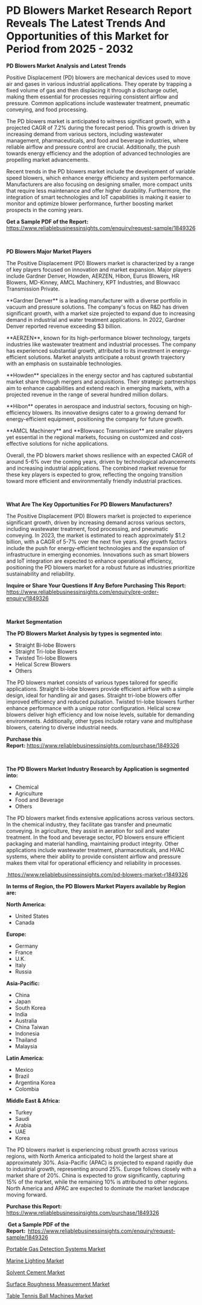 <p><h1>PD Blowers Market Research Report Reveals The Latest Trends And Opportunities of this Market for Period from 2025 - 2032</h1></p><p><strong>PD Blowers Market Analysis and Latest Trends</strong></p>
<p><p>Positive Displacement (PD) blowers are mechanical devices used to move air and gases in various industrial applications. They operate by trapping a fixed volume of gas and then displacing it through a discharge outlet, making them essential for processes requiring consistent airflow and pressure. Common applications include wastewater treatment, pneumatic conveying, and food processing.</p><p>The PD blowers market is anticipated to witness significant growth, with a projected CAGR of 7.2% during the forecast period. This growth is driven by increasing demand from various sectors, including wastewater management, pharmaceuticals, and food and beverage industries, where reliable airflow and pressure control are crucial. Additionally, the push towards energy efficiency and the adoption of advanced technologies are propelling market advancements. </p><p>Recent trends in the PD blowers market include the development of variable speed blowers, which enhance energy efficiency and system performance. Manufacturers are also focusing on designing smaller, more compact units that require less maintenance and offer higher durability. Furthermore, the integration of smart technologies and IoT capabilities is making it easier to monitor and optimize blower performance, further boosting market prospects in the coming years.</p></p>
<p><strong>Get a Sample PDF of the Report:&nbsp;</strong> <a href="https://www.reliablebusinessinsights.com/enquiry/request-sample/1849326?utm_campaign=1837&utm_medium=2&utm_source=Github&utm_content=ia&utm_term=11042025&utm_id=pd-blowers">https://www.reliablebusinessinsights.com/enquiry/request-sample/1849326</a></p>
<p>&nbsp;</p>
<p><strong>PD Blowers Major Market Players</strong></p>
<p><p>The Positive Displacement (PD) Blow​​ers market is characterized by a range of key players focused on innovation and market expansion. Major players include Gardner Denver, Howden, AERZEN, Hibon, Eurus Blowers, HR Blowers, MD-Kinney, AMCL Machinery, KPT Industries, and Blowvacc Transmission Private.</p><p>**Gardner Denver** is a leading manufacturer with a diverse portfolio in vacuum and pressure solutions. The company's focus on R&D has driven significant growth, with a market size projected to expand due to increasing demand in industrial and water treatment applications. In 2022, Gardner Denver reported revenue exceeding $3 billion.</p><p>**AERZEN**, known for its high-performance blower technology, targets industries like wastewater treatment and industrial processes. The company has experienced substantial growth, attributed to its investment in energy-efficient solutions. Market analysts anticipate a robust growth trajectory with an emphasis on sustainable technologies.</p><p>**Howden** specializes in the energy sector and has captured substantial market share through mergers and acquisitions. Their strategic partnerships aim to enhance capabilities and extend reach in emerging markets, with a projected revenue in the range of several hundred million dollars.</p><p>**Hibon** operates in aerospace and industrial sectors, focusing on high-efficiency blowers. Its innovative designs cater to a growing demand for energy-efficient equipment, positioning the company for future growth.</p><p>**AMCL Machinery** and **Blowvacc Transmission** are smaller players yet essential in the regional markets, focusing on customized and cost-effective solutions for niche applications.</p><p>Overall, the PD blowers market shows resilience with an expected CAGR of around 5-6% over the coming years, driven by technological advancements and increasing industrial applications. The combined market revenue for these key players is expected to grow, reflecting the ongoing transition toward more efficient and environmentally friendly industrial practices.</p></p>
<p>&nbsp;</p>
<p><strong>What Are The Key Opportunities For PD Blowers Manufacturers?</strong></p>
<p><p>The Positive Displacement (PD) Blowers market is projected to experience significant growth, driven by increasing demand across various sectors, including wastewater treatment, food processing, and pneumatic conveying. In 2023, the market is estimated to reach approximately $1.2 billion, with a CAGR of 5-7% over the next five years. Key growth factors include the push for energy-efficient technologies and the expansion of infrastructure in emerging economies. Innovations such as smart blowers and IoT integration are expected to enhance operational efficiency, positioning the PD blowers market for a robust future as industries prioritize sustainability and reliability.</p></p>
<p><strong>Inquire or Share Your Questions If Any Before Purchasing This Report:</strong> <a href="https://www.reliablebusinessinsights.com/enquiry/pre-order-enquiry/1849326?utm_campaign=1837&utm_medium=2&utm_source=Github&utm_content=ia&utm_term=11042025&utm_id=pd-blowers">https://www.reliablebusinessinsights.com/enquiry/pre-order-enquiry/1849326</a></p>
<p>&nbsp;</p>
<p><strong>Market Segmentation</strong></p>
<p><strong>The PD Blowers Market Analysis by types is segmented into:</strong></p>
<p><ul><li>Straight Bi-lobe Blowers</li><li>Straight Tri-lobe Blowers</li><li>Twisted Tri-lobe Blowers</li><li>Helical Screw Blowers</li><li>Others</li></ul></p>
<p><p>The PD blowers market consists of various types tailored for specific applications. Straight bi-lobe blowers provide efficient airflow with a simple design, ideal for handling air and gases. Straight tri-lobe blowers offer improved efficiency and reduced pulsation. Twisted tri-lobe blowers further enhance performance with a unique rotor configuration. Helical screw blowers deliver high efficiency and low noise levels, suitable for demanding environments. Additionally, other types include rotary vane and multiphase blowers, catering to diverse industrial needs.</p></p>
<p><strong>Purchase this Report:&nbsp;</strong><a href="https://www.reliablebusinessinsights.com/purchase/1849326?utm_campaign=1837&utm_medium=2&utm_source=Github&utm_content=ia&utm_term=11042025&utm_id=pd-blowers">https://www.reliablebusinessinsights.com/purchase/1849326</a></p>
<p>&nbsp;</p>
<p><strong>The PD Blowers Market Industry Research by Application is segmented into:</strong></p>
<p><ul><li>Chemical</li><li>Agriculture</li><li>Food and Beverage</li><li>Others</li></ul></p>
<p><p>The PD blowers market finds extensive applications across various sectors. In the chemical industry, they facilitate gas transfer and pneumatic conveying. In agriculture, they assist in aeration for soil and water treatment. In the food and beverage sector, PD blowers ensure efficient packaging and material handling, maintaining product integrity. Other applications include wastewater treatment, pharmaceuticals, and HVAC systems, where their ability to provide consistent airflow and pressure makes them vital for operational efficiency and reliability in processes.</p></p>
<p><a href="https://www.reliablebusinessinsights.com/pd-blowers-market-r1849326?utm_campaign=1837&utm_medium=2&utm_source=Github&utm_content=ia&utm_term=11042025&utm_id=pd-blowers">&nbsp;https://www.reliablebusinessinsights.com/pd-blowers-market-r1849326</a></p>
<p><strong>In terms of Region, the PD Blowers Market Players available by Region are:</strong></p>
<p>
    <p> <strong> North America: </strong>
        <ul>
            <li>United States</li>
            <li>Canada</li>
        </ul>
        </p> 
    <p> <strong> Europe: </strong>
        <ul>
            <li>Germany</li>
            <li>France</li>
            <li>U.K.</li>
            <li>Italy</li>
            <li>Russia</li>
        </ul>
        </p> 
    <p> <strong> Asia-Pacific: </strong>
        <ul>
            <li>China</li>
            <li>Japan</li>
            <li>South Korea</li>
            <li>India</li>
            <li>Australia</li>
            <li>China Taiwan</li>
            <li>Indonesia</li>
            <li>Thailand</li>
            <li>Malaysia</li>
        </ul>
        </p> 
    <p> <strong> Latin America: </strong>
        <ul>
            <li>Mexico</li>
            <li>Brazil</li>
            <li>Argentina Korea</li>
            <li>Colombia</li>
        </ul>
        </p> 
    <p> <strong> Middle East & Africa: </strong>
        <ul>
            <li>Turkey</li>
            <li>Saudi</li>
            <li>Arabia</li>
            <li>UAE</li>
            <li>Korea</li>
        </ul>
    </p>
    </p>
<p><p>The PD blowers market is experiencing robust growth across various regions, with North America anticipated to hold the largest share at approximately 30%. Asia-Pacific (APAC) is projected to expand rapidly due to industrial growth, representing around 25%. Europe follows closely with a market share of 20%. China is expected to grow significantly, capturing 15% of the market, while the remaining 10% is attributed to other regions. North America and APAC are expected to dominate the market landscape moving forward.</p></p>
<p><strong>Purchase this Report: </strong><a href="https://www.reliablebusinessinsights.com/purchase/1849326?utm_campaign=1837&utm_medium=2&utm_source=Github&utm_content=ia&utm_term=11042025&utm_id=pd-blowers">https://www.reliablebusinessinsights.com/purchase/1849326</a></p>
<p>&nbsp;<strong>Get a Sample PDF of the Report:&nbsp;&nbsp;</strong><a href="https://www.reliablebusinessinsights.com/enquiry/request-sample/1849326?utm_campaign=1837&utm_medium=2&utm_source=Github&utm_content=ia&utm_term=11042025&utm_id=pd-blowers">https://www.reliablebusinessinsights.com/enquiry/request-sample/1849326</a></p>
<p><strong></strong></p>
<p><p><a href="https://github.com/rosamariarocque98/Market-Research-Report-List-1/blob/main/portable-gas-detection-systems-market.md?utm_campaign=1837&utm_medium=2&utm_source=Github&utm_content=ia&utm_term=11042025&utm_id=pd-blowers">Portable Gas Detection Systems Market</a></p><p><a href="https://github.com/suleimannichelle7/Market-Research-Report-List-1/blob/main/marine-lighting-market.md?utm_campaign=1837&utm_medium=2&utm_source=Github&utm_content=ia&utm_term=11042025&utm_id=pd-blowers">Marine Lighting Market</a></p><p><a href="https://github.com/dolorespeddico90/Market-Research-Report-List-1/blob/main/solvent-cement-market.md?utm_campaign=1837&utm_medium=2&utm_source=Github&utm_content=ia&utm_term=11042025&utm_id=pd-blowers">Solvent Cement Market</a></p><p><a href="https://github.com/krinerstormy331/Market-Research-Report-List-1/blob/main/surface-roughness-measurement-market.md?utm_campaign=1837&utm_medium=2&utm_source=Github&utm_content=ia&utm_term=11042025&utm_id=pd-blowers">Surface Roughness Measurement Market</a></p><p><a href="https://github.com/MariaWashington76/Market-Research-Report-List-2/blob/main/table-tennis-ball-machines-market.md?utm_campaign=1837&utm_medium=2&utm_source=Github&utm_content=ia&utm_term=11042025&utm_id=pd-blowers">Table Tennis Ball Machines Market</a></p></p>